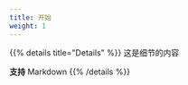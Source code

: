 ```yaml
---
title: 开始
weight: 1
---
```




{{% details title="Details" %}}
这是细节的内容

**支持** Markdown
{{% /details %}}
